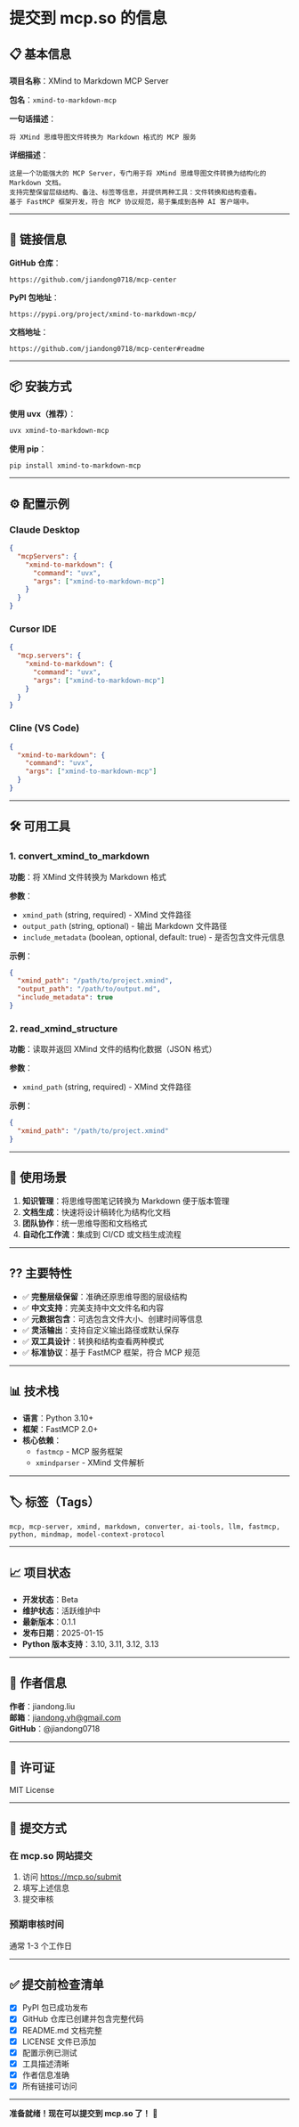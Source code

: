# 提交到 mcp.so 的信息

## 📋 基本信息

**项目名称**：XMind to Markdown MCP Server

**包名**：`xmind-to-markdown-mcp`

**一句话描述**：
```
将 XMind 思维导图文件转换为 Markdown 格式的 MCP 服务
```

**详细描述**：
```
这是一个功能强大的 MCP Server，专门用于将 XMind 思维导图文件转换为结构化的 Markdown 文档。
支持完整保留层级结构、备注、标签等信息，并提供两种工具：文件转换和结构查看。
基于 FastMCP 框架开发，符合 MCP 协议规范，易于集成到各种 AI 客户端中。
```

---

## 🔗 链接信息

**GitHub 仓库**：
```
https://github.com/jiandong0718/mcp-center
```

**PyPI 包地址**：
```
https://pypi.org/project/xmind-to-markdown-mcp/
```

**文档地址**：
```
https://github.com/jiandong0718/mcp-center#readme
```

---

## 📦 安装方式

**使用 uvx（推荐）**：
```bash
uvx xmind-to-markdown-mcp
```

**使用 pip**：
```bash
pip install xmind-to-markdown-mcp
```

---

## ⚙️ 配置示例

### Claude Desktop
```json
{
  "mcpServers": {
    "xmind-to-markdown": {
      "command": "uvx",
      "args": ["xmind-to-markdown-mcp"]
    }
  }
}
```

### Cursor IDE
```json
{
  "mcp.servers": {
    "xmind-to-markdown": {
      "command": "uvx",
      "args": ["xmind-to-markdown-mcp"]
    }
  }
}
```

### Cline (VS Code)
```json
{
  "xmind-to-markdown": {
    "command": "uvx",
    "args": ["xmind-to-markdown-mcp"]
  }
}
```

---

## 🛠️ 可用工具

### 1. convert_xmind_to_markdown

**功能**：将 XMind 文件转换为 Markdown 格式

**参数**：
- `xmind_path` (string, required) - XMind 文件路径
- `output_path` (string, optional) - 输出 Markdown 文件路径
- `include_metadata` (boolean, optional, default: true) - 是否包含文件元信息

**示例**：
```json
{
  "xmind_path": "/path/to/project.xmind",
  "output_path": "/path/to/output.md",
  "include_metadata": true
}
```

### 2. read_xmind_structure

**功能**：读取并返回 XMind 文件的结构化数据（JSON 格式）

**参数**：
- `xmind_path` (string, required) - XMind 文件路径

**示例**：
```json
{
  "xmind_path": "/path/to/project.xmind"
}
```

---

## 🎯 使用场景

1. **知识管理**：将思维导图笔记转换为 Markdown 便于版本管理
2. **文档生成**：快速将设计稿转化为结构化文档
3. **团队协作**：统一思维导图和文档格式
4. **自动化工作流**：集成到 CI/CD 或文档生成流程

---

## ?? 主要特性

- ✅ **完整层级保留**：准确还原思维导图的层级结构
- ✅ **中文支持**：完美支持中文文件名和内容
- ✅ **元数据包含**：可选包含文件大小、创建时间等信息
- ✅ **灵活输出**：支持自定义输出路径或默认保存
- ✅ **双工具设计**：转换和结构查看两种模式
- ✅ **标准协议**：基于 FastMCP 框架，符合 MCP 规范

---

## 📊 技术栈

- **语言**：Python 3.10+
- **框架**：FastMCP 2.0+
- **核心依赖**：
  - `fastmcp` - MCP 服务框架
  - `xmindparser` - XMind 文件解析

---

## 🏷️ 标签（Tags）

```
mcp, mcp-server, xmind, markdown, converter, ai-tools, llm, fastmcp, python, mindmap, model-context-protocol
```

---

## 📈 项目状态

- **开发状态**：Beta
- **维护状态**：活跃维护中
- **最新版本**：0.1.1
- **发布日期**：2025-01-15
- **Python 版本支持**：3.10, 3.11, 3.12, 3.13

---

## 👥 作者信息

**作者**：jiandong.liu  
**邮箱**：jiandong.yh@gmail.com  
**GitHub**：@jiandong0718

---

## 📝 许可证

MIT License

---

## 📮 提交方式

### 在 mcp.so 网站提交

1. 访问 https://mcp.so/submit
2. 填写上述信息
3. 提交审核

### 预期审核时间

通常 1-3 个工作日

---

## ✅ 提交前检查清单

- [x] PyPI 包已成功发布
- [x] GitHub 仓库已创建并包含完整代码
- [x] README.md 文档完整
- [x] LICENSE 文件已添加
- [x] 配置示例已测试
- [x] 工具描述清晰
- [x] 作者信息准确
- [x] 所有链接可访问

---

**准备就绪！现在可以提交到 mcp.so 了！** 🚀